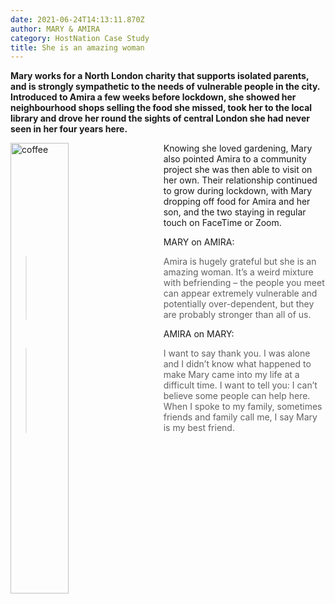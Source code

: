 ```yaml
---
date: 2021-06-24T14:13:11.870Z
author: MARY & AMIRA
category: HostNation Case Study
title: She is an amazing woman
---
```

**Mary works for a North London charity that supports isolated parents, and is strongly sympathetic to the needs of vulnerable people in the city. Introduced to Amira a few weeks before lockdown, she showed her neighbourhood shops selling the food she missed, took her to the local library and drove her round the sights of central London she had never seen in her four years here.** 

<img src="/assets/mary-and-amira.png" alt="coffee" style="width:43%;padding-right:25px;" ALIGN="left" />Knowing she loved gardening, Mary also pointed Amira to a community project she was then able to visit on her own. Their relationship continued to grow during lockdown, with Mary dropping off food for Amira and her son, and the two staying in regular touch on FaceTime or Zoom.

MARY on AMIRA: 

> Amira is hugely grateful but she is an amazing woman. It’s a weird mixture with befriending – the people you meet can appear extremely vulnerable and potentially over-dependent, but they are probably stronger than all of us.

AMIRA on MARY: 

> I want to say thank you. I was alone and I didn’t know what happened to make Mary came into my life at a difficult time. I want to tell you: I can’t believe some people can help here. When I spoke to my family, sometimes friends and family call me, I say Mary is my best friend.